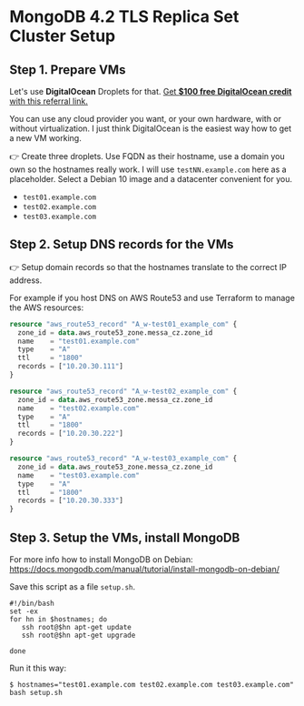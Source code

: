 MongoDB 4.2 TLS Replica Set Cluster Setup
=========================================

Step 1. Prepare VMs
-------------------

Let's use **DigitalOcean** Droplets for that.
[Get **$100 free DigitalOcean credit** with this referral link.](https://m.do.co/c/389daec654bc)

You can use any cloud provider you want, or your own hardware, with or without virtualization.
I just think DigitalOcean is the easiest way how to get a new VM working.

👉 Create three droplets. Use FQDN as their hostname, use a domain you own so the hostnames really work.
I will use `testNN.example.com` here as a placeholder. Select a Debian 10 image and a datacenter convenient for you.

- `test01.example.com`
- `test02.example.com`
- `test03.example.com`


Step 2. Setup DNS records for the VMs
-------------------------------------

👉 Setup domain records so that the hostnames translate to the correct IP address.

For example if you host DNS on AWS Route53 and use Terraform to manage the AWS resources:

```terraform
resource "aws_route53_record" "A_w-test01_example_com" {
  zone_id = data.aws_route53_zone.messa_cz.zone_id
  name    = "test01.example.com"
  type    = "A"
  ttl     = "1800"
  records = ["10.20.30.111"]
}

resource "aws_route53_record" "A_w-test02_example_com" {
  zone_id = data.aws_route53_zone.messa_cz.zone_id
  name    = "test02.example.com"
  type    = "A"
  ttl     = "1800"
  records = ["10.20.30.222"]
}

resource "aws_route53_record" "A_w-test03_example_com" {
  zone_id = data.aws_route53_zone.messa_cz.zone_id
  name    = "test03.example.com"
  type    = "A"
  ttl     = "1800"
  records = ["10.20.30.333"]
}
```


Step 3. Setup the VMs, install MongoDB
--------------------------------------

For more info how to install MongoDB on Debian: https://docs.mongodb.com/manual/tutorial/install-mongodb-on-debian/

Save this script as a file `setup.sh`.

```shell
#!/bin/bash
set -ex
for hn in $hostnames; do
   ssh root@$hn apt-get update
   ssh root@$hn apt-get upgrade
   
done
```

Run it this way:

```shell
$ hostnames="test01.example.com test02.example.com test03.example.com" bash setup.sh
```

